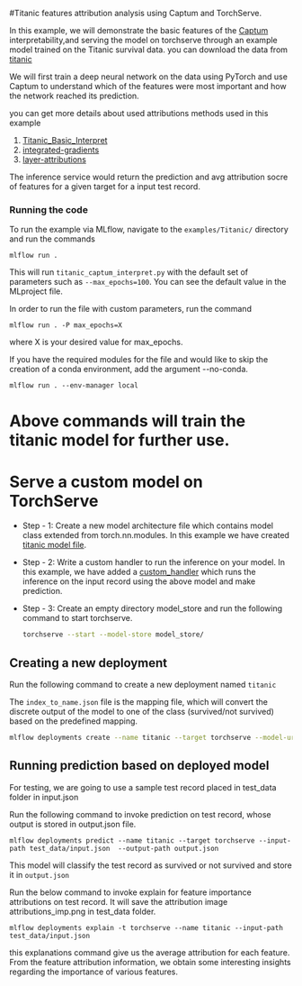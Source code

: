 #Titanic features attribution analysis using Captum and TorchServe.

In this example, we will demonstrate the basic features of the [Captum](https://captum.ai/) interpretability,and serving the model on torchserve through an example model trained on the Titanic survival data. you can download the data from [titanic](https://biostat.app.vumc.org/wiki/pub/Main/DataSets/titanic3.csv)

We will first train a deep neural network on the data using PyTorch and use Captum to understand which of the features were most important and how the network reached its prediction.

you can get more details about used attributions methods used in this example

1. [Titanic_Basic_Interpret](https://captum.ai/tutorials/Titanic_Basic_Interpret)
2. [integrated-gradients](https://captum.ai/docs/algorithms#primary-attribution)
3. [layer-attributions](https://captum.ai/docs/algorithms#layer-attribution)
 

The inference service would return the prediction and  avg attribution socre of features for a given target for a input test record.

### Running the code

To run the example via MLflow, navigate to the `examples/Titanic/` directory and run the commands

```
mlflow run .

```

This will run `titanic_captum_interpret.py` with the default set of parameters such as `--max_epochs=100`. You can see the default value in the MLproject file.

In order to run the file with custom parameters, run the command

```
mlflow run . -P max_epochs=X
```

where X is your desired value for max_epochs.

If you have the required modules for the file and would like to skip the creation of a conda environment, add the argument --no-conda.

```
mlflow run . --env-manager local
```

# Above commands will train the titanic model for further use.


# Serve a custom model on TorchServe

 * Step - 1: Create a new model architecture file which contains model class extended from torch.nn.modules. In this example we have created [titanic model file](titanic.py).
 * Step - 2: Write a custom handler to run the inference on your model. In this example, we have added a [custom_handler](titanic_handler.py) which runs the inference on the input record using the above model and make prediction.
 * Step - 3: Create an empty directory model_store and run the following command to start torchserve.
 
    ```bash
    torchserve --start --model-store model_store/
    ```
   
## Creating a new deployment
 Run the following command to create a new deployment named `titanic`

The `index_to_name.json` file is the mapping file, which will convert the discrete output of the model to one of the class (survived/not survived)
based on the predefined mapping.

```bash
mlflow deployments create --name titanic --target torchserve --model-uri models/titanic_state_dict.pt -C "MODEL_FILE=titanic.py" -C "HANDLER=titanic_handler.py" -C "EXTRA_FILES=index_to_name.json"
```

## Running prediction based on deployed model

For testing, we are going to use a sample test record placed in test_data folder in input.json 

Run the following command to invoke prediction on test record, whose output is stored in output.json file.

```
mlflow deployments predict --name titanic --target torchserve --input-path test_data/input.json  --output-path output.json
```

This model will classify the test record as survived or not survived and store it in `output.json`


Run the below command to invoke explain for feature importance attributions on test record. It will save the attribution image attributions_imp.png in test_data folder.

```
mlflow deployments explain -t torchserve --name titanic --input-path  test_data/input.json
```

this explanations command give us the average attribution for each feature. From the feature attribution information, we obtain some interesting insights regarding the importance of various features.
